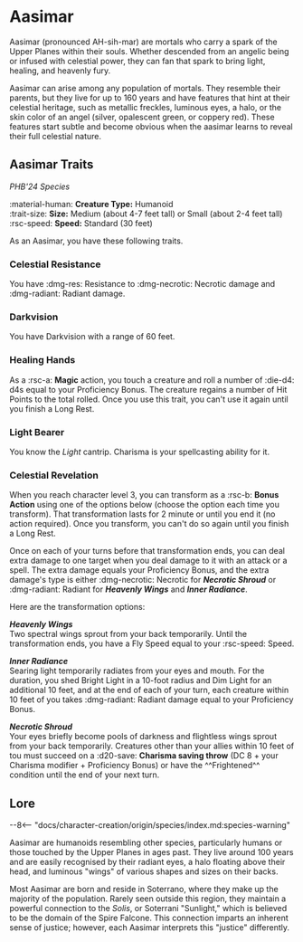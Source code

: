 # Aasimar

Aasimar (pronounced AH-sih-mar) are mortals who carry a spark of the Upper Planes within their souls. Whether descended from an angelic being or infused with celestial power, they can fan that spark to bring light, healing, and heavenly fury.

Aasimar can arise among any population of mortals. They resemble their parents, but they live for up to 160 years and have features that hint at their celestial heritage, such as metallic freckles, luminous eyes, a halo, or the skin color of an angel (silver, opalescent green, or coppery red). These features start subtle and become obvious when the aasimar learns to reveal their full celestial nature.

## Aasimar Traits

*PHB'24 Species*

:material-human: **Creature Type:** Humanoid  
:trait-size: **Size:** Medium (about 4-7 feet tall) or Small (about 2-4 feet tall)  
:rsc-speed: **Speed:** Standard (30 feet)

As an Aasimar, you have these following traits.

### Celestial Resistance

You have :dmg-res: Resistance to :dmg-necrotic: Necrotic damage and :dmg-radiant: Radiant damage.

### Darkvision

You have Darkvision with a range of 60 feet.

### Healing Hands

As a :rsc-a: **Magic** action, you touch a creature and roll a number of :die-d4: d4s equal to your Proficiency Bonus. The creature regains a number of Hit Points to the total rolled. Once you use this trait, you can't use it again until you finish a Long Rest.

### Light Bearer

You know the *Light* cantrip. Charisma is your spellcasting ability for it.

### Celestial Revelation

When you reach character level 3, you can transform as a :rsc-b: **Bonus Action** using one of the options below (choose the option each time you transform). That transformation lasts for 2 minute or until you end it (no action required). Once you transform, you can't do so again until you finish a Long Rest.

Once on each of your turns before that transformation ends, you can deal extra damage to one target when you deal damage to it with an attack or a spell. The extra damage equals your Proficiency Bonus, and the extra damage's type is either :dmg-necrotic: Necrotic for ***Necrotic Shroud*** or :dmg-radiant: Radiant for ***Heavenly Wings*** and ***Inner Radiance***.

Here are the transformation options:

***Heavenly Wings***   
Two spectral wings sprout from your back temporarily. Until the transformation ends, you have a Fly Speed equal to your :rsc-speed: Speed.

***Inner Radiance***   
Searing light temporarily radiates from your eyes and mouth. For the duration, you shed Bright Light in a 10-foot radius and Dim Light for an additional 10 feet, and at the end of each of your turn, each creature within 10 feet of you takes :dmg-radiant: Radiant damage equal to your Proficiency Bonus.

***Necrotic Shroud***  
Your eyes briefly become pools of darkness and flightless wings sprout from your back temporarily. Creatures other than your allies within 10 feet of tou must succeed on a :d20-save: **Charisma saving throw** (DC 8 + your Charisma modifier + Proficiency Bonus) or have the ^^Frightened^^ condition until the end of your next turn.

## Lore

--8<-- "docs/character-creation/origin/species/index.md:species-warning"

Aasimar are humanoids resembling other species, particularly humans or those touched by the Upper Planes in ages past. They live around 100 years and are easily recognised by their radiant eyes, a halo floating above their head, and luminous "wings" of various shapes and sizes on their backs.

Most Aasimar are born and reside in Soterrano, where they make up the majority of the population. Rarely seen outside this region, they maintain a powerful connection to the *Solis*, or Soterrani "Sunlight," which is believed to be the domain of the Spire Falcone. This connection imparts an inherent sense of justice; however, each Aasimar interprets this "justice" differently.